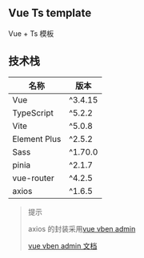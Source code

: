 ## Vue Ts template
Vue + Ts 模板

## 技术栈
| 名称 | 版本 |
| ---  | --- |
| Vue  | ^3.4.15  |
| TypeScript  | ^5.2.2 |
| Vite  | ^5.0.8  |
| Element Plus  | ^2.5.2  |
| Sass  | ^1.70.0  |
| pinia | ^2.1.7 |
| vue-router | ^4.2.5 |
| axios | ^1.6.5  |

> 提示
>
> axios 的封装采用[vue vben admin](https://github.com/anncwb/vue-vben-admin)
>
> [vue vben admin 文档](https://doc.vvbin.cn/guide/introduction.html)
